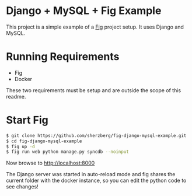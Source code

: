 Django + MySQL + Fig Example
============================

This project is a simple example of a [Fig](http://orchardup.github.io/fig/)
project setup. It uses Django and MySQL.

Running Requirements
====================

* Fig
* Docker

These two requirements must be setup and are outside the scope of this readme.

Start Fig
=========

```bash
$ git clone https://github.com/sherzberg/fig-django-mysql-example.git
$ cd fig-django-mysql-example
$ fig up -d
$ fig run web python manage.py syncdb --noinput
```

Now browse to [http://localhost:8000](http://localhost:8000)

The Django server was started in auto-reload mode and fig shares the
current folder with the docker instance, so you can edit the python code
to see changes!
